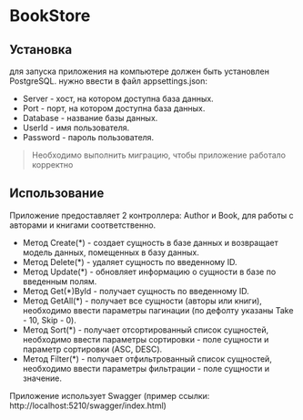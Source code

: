 # BookStore
## Установка
для запуска приложения на компьютере должен быть установлен PostgreSQL.
нужно ввести в файл appsettings.json:
+ Server - хост, на котором доступна база данных.
+ Port - порт, на котором доступна база данных.
+ Database - название базы данных.
+ UserId - имя пользователя.
+ Password - пароль пользователя.
> Необходимо выполнить миграцию, чтобы приложение работало корректно

## Использование
Приложение предоставляет 2 контроллера: Author и Book, для работы с авторами и книгами соответственно.
+ Метод Create(*) - создает сущность в базе данных и возвращает модель данных, помещенных в базу данных.
+ Метод Delete(*) - удаляет сущность по введенному ID.
+ Метод Update(*) - обновляет информацию о сущности в базе по введенным полям.
+ Метод Get(*)ById - получает сущность по введенному ID.
+ Метод GetAll(*) - получает все сущности (авторы или книги), необходимо ввести параметры пагинации (по дефолту указаны Take - 10, Skip - 0).
+ Метод Sort(*) - получает отсортированный список сущностей, необходимо ввести параметры сортировки - поле сущности и параметр сортировки (ASC, DESC).
+ Метод Filter(*) - получает отфильтрованный список сущностей, необходимо ввести параметры фильтрации - поле сущности и значение.

Приложение использует Swagger (пример ссылки: http://localhost:5210/swagger/index.html)